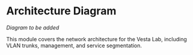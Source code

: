 # Architecture Diagram

*Diagram to be added*

This module covers the network architecture for the Vesta Lab, including VLAN trunks, management, and service segmentation.
